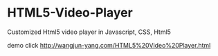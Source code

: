 # HTML5-Video-Player
Customized Html5 video player in Javascript, CSS, Html5

demo click http://wangjun-yang.com/HTML5%20Video%20Player.html
